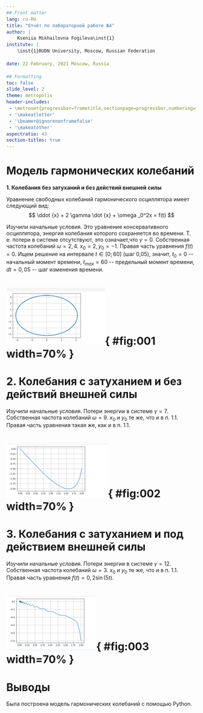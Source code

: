 ```yaml
---
## Front matter
lang: ru-RU
title: "Отчёт по лабораторной работе №4"
author: |
	Kseniia Mikhailovna Fogileva\inst{1}
institute: |
	\inst{1}RUDN University, Moscow, Russian Federation

date: 22 February, 2021 Moscow, Russia

## Formatting
toc: false
slide_level: 2
theme: metropolis
header-includes: 
 - \metroset{progressbar=frametitle,sectionpage=progressbar,numbering=fraction}
 - '\makeatletter'
 - '\beamer@ignorenonframefalse'
 - '\makeatother'
aspectratio: 43
section-titles: true
---
```


# **Модель гармонических колебаний**

**1. Колебания без затуханий и без действий внешней силы**

Уравнение свободных колебаний гармонического осциллятора имеет следующий вид:
$$ \ddot {x} + 2 \gamma \dot {x} + \omega _0^2x = f(t) $$

Изучили начальные условия. Это уравнение консервативного осциллятора, энергия колебания которого сохраняется во времени. Т. е. потери в системе 
отсутствуют, это означает,что $\gamma = 0$. Собственная частота колебаний $\omega = 2,4$. $x_{0} = 2, y_{0} = -1$. Правая часть уравнения $f(t) = 0$.
Ищем решение на интервале $t \in [0; 60]$ (шаг 0,05), значит, $t_{0} = 0$ -- начальный момент времени, $t_{max} = 60$ -- предельный момент времени, 
$dt = 0,05$ -- шаг изменения времени.

# ![](image/1.png){ #fig:001 width=70% }


# **2. Колебания c затуханием и без действий внешней силы**

Изучили начальные условия. Потери энергии в системе $\gamma = 7$. Собственная частота колебаний $\omega = 9$. $x_{0}$ и $y_{0}$ те же, что и в п. 1.1. 
Правая часть уравнения такая же, как и в п. 1.1.

# ![](image/2.png){ #fig:002 width=70% }

# **3. Колебания c затуханием и под действием внешней силы**

Изучили начальные условия. Потери энергии в системе $\gamma = 12$. Собственная частота колебаний $\omega = 3$. $x_{0}$ и $y_{0}$ те же, что и в п. 1.1. 
Правая часть уравнения $f(t) = 0,2 \sin (5t)$.

# ![](image/3.png){ #fig:003 width=70% }

# Выводы

Была построена модель гармонических колебаний с помощью Python.
